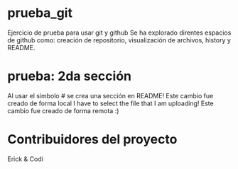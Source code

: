# prueba_git
Ejercicio de prueba para usar git y github
Se ha explorado direntes espacios de github como: creación de repositorio, visualización de archivos, history y README.
# prueba: 2da sección
Al usar el símbolo # se crea una sección en README!
Este cambio fue creado de forma local
I have to select the file that I am uploading!
Este cambio fue creado de forma remota :)
# Contribuidores del proyecto
Erick & Codi